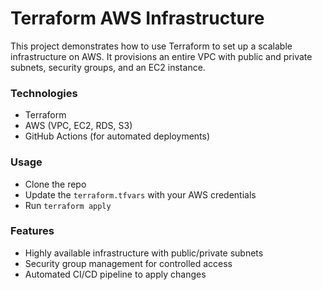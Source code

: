 # Terraform AWS Infrastructure

This project demonstrates how to use Terraform to set up a scalable infrastructure on AWS. It provisions an entire VPC with public and private subnets, security groups, and an EC2 instance.

### Technologies
- Terraform
- AWS (VPC, EC2, RDS, S3)
- GitHub Actions (for automated deployments)

### Usage
- Clone the repo
- Update the `terraform.tfvars` with your AWS credentials
- Run `terraform apply`

### Features
- Highly available infrastructure with public/private subnets
- Security group management for controlled access
- Automated CI/CD pipeline to apply changes
